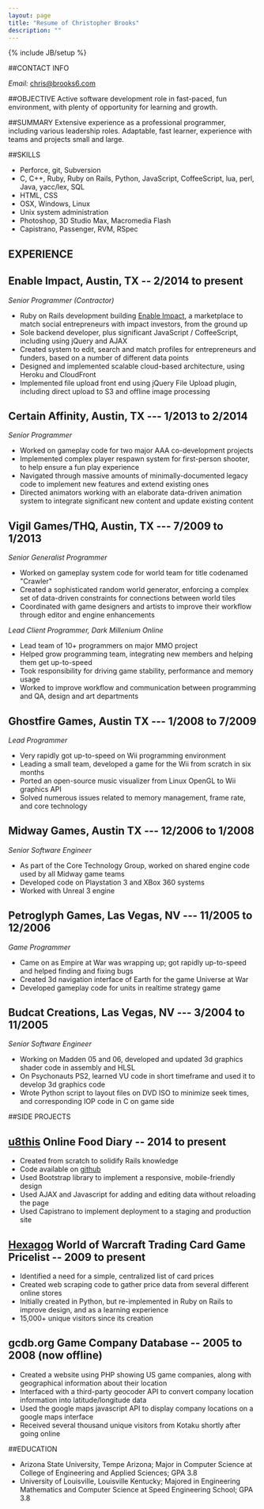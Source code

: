 ```yaml
---
layout: page
title: "Resume of Christopher Brooks"
description: ""
---
```

{% include JB/setup %}

##CONTACT INFO

_Email:_ chris@brooks6.com

##OBJECTIVE
Active software development role in fast-paced, fun environment, with plenty of opportunity for learning and growth.

##SUMMARY
Extensive experience as a professional programmer, including various leadership roles. Adaptable, fast learner, experience with teams and projects small and large.

##SKILLS

+ Perforce, git, Subversion
+ C, C++, Ruby, Ruby on Rails, Python, JavaScript, CoffeeScript, lua, perl, Java, yacc/lex, SQL
+ HTML, CSS
+ OSX, Windows, Linux
+ Unix system administration
+ Photoshop, 3D Studio Max, Macromedia Flash
+ Capistrano, Passenger, RVM, RSpec

## EXPERIENCE

## Enable Impact, Austin, TX -- 2/2014 to present

*Senior Programmer (Contractor)*

+ Ruby on Rails development building [Enable Impact](http://www.enableimpact.com), a marketplace to match social entrepreneurs with impact investors, from the ground up
+ Sole backend developer, plus significant JavaScript / CoffeeScript, including using jQuery and AJAX
+ Created system to edit, search and match profiles for entrepreneurs and funders, based on a number of different data points
+ Designed and implemented scalable cloud-based architecture, using Heroku and CloudFront
+ Implemented file upload front end using jQuery File Upload plugin, including direct upload to S3 and offline image processing

## Certain Affinity, Austin, TX --- 1/2013 to 2/2014

*Senior Programmer*

+ Worked on gameplay code for two major AAA co-development projects
+ Implemented complex player respawn system for first-person shooter,
  to help ensure a fun play experience
+ Navigated through massive amounts of minimally-documented legacy code to 
  implement new features and extend existing ones
+ Directed animators working with an elaborate data-driven animation 
  system to integrate significant new content and update existing content

## Vigil Games/THQ, Austin, TX --- 7/2009 to 1/2013

*Senior Generalist Programmer*

+ Worked on gameplay system code for world team for title codenamed "Crawler"
+ Created a sophisticated random world generator, enforcing a complex set of data-driven
  constraints for connections between world tiles
+ Coordinated with game designers and artists to improve their workflow
  through editor and engine enhancements

*Lead Client Programmer, Dark Millenium Online*

+ Lead team of 10+ programmers on major MMO project
+ Helped grow programming team, integrating new members and helping them get up-to-speed
+ Took responsibility for driving game stability, performance and memory usage
+ Worked to improve workflow and communication between programming and QA, design and art departments


## Ghostfire Games, Austin TX --- 1/2008 to 7/2009	

*Lead Programmer*

+ Very rapidly got up-to-speed on Wii programming environment
+ Leading a small team, developed a game for the Wii from scratch in six months
+ Ported an open-source music visualizer from Linux OpenGL to Wii graphics API
+ Solved numerous issues related to memory management, frame rate, and core technology


## Midway Games, Austin TX --- 12/2006 to 1/2008

*Senior Software Engineer*

+ As part of the Core Technology Group, worked on shared engine code used by all Midway game teams
+ Developed code on Playstation 3 and XBox 360 systems
+ Worked with Unreal 3 engine


## Petroglyph Games, Las Vegas, NV --- 11/2005 to 12/2006

*Game Programmer*

+ Came on as Empire at War was wrapping up; got rapidly up-to-speed and helped finding and fixing bugs
+ Created 3d navigation interface of Earth for the game Universe at War
+ Developed gameplay code for units in realtime strategy game



## Budcat Creations, Las Vegas, NV --- 3/2004 to 11/2005

*Senior Software Engineer*

+ Working on Madden 05 and 06, developed and updated 3d graphics shader code in assembly and HLSL
+ On Psychonauts PS2, learned VU code in short timeframe and used it to develop 3d graphics code
+ Wrote Python script to layout files on DVD ISO to minimize seek times, and corresponding IOP code in C on game side


##SIDE PROJECTS

## [u8this](http://u8this.com) Online Food Diary -- 2014 to present

+ Created from scratch to solidify Rails knowledge
+ Code available on [github](https://github.com/csbrooks6/u8this)
+ Used Bootstrap library to implement a responsive, mobile-friendly design
+ Used AJAX and Javascript for adding and editing data without reloading the page
+ Used Capistrano to implement deployment to a staging and production site

## [Hexagog](http://hexagog.com) World of Warcraft Trading Card Game Pricelist -- 2009 to present

+ Identified a need for a simple, centralized list of card prices
+ Created web scraping code to gather price data from several different online stores
+ Initially created in Python, but re-implemented in Ruby on Rails to improve design, and as a learning experience
+ 15,000+ unique visitors since its creation

## gcdb.org Game Company Database -- 2005 to 2008 (now offline)

+ Created a website using PHP showing US game companies, along with geographical information about their location
+ Interfaced with a third-party geocoder API to convert company location information into latitude/longitude data
+ Used the google maps javascript API to display company locations on a google maps interface
+ Received several thousand unique visitors from Kotaku shortly after going online

##EDUCATION

+ Arizona State University, Tempe Arizona; Major in Computer Science at College of Engineering and Applied Sciences; GPA 3.8
+ University of Louisville, Louisville Kentucky; Majored in Engineering Mathematics and Computer Science at Speed Engineering School; GPA 3.8
